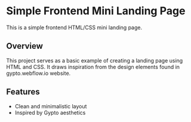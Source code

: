 # Simple Frontend Mini Landing Page

This is a simple frontend HTML/CSS mini landing page.

## Overview

This project serves as a basic example of creating a landing page using HTML and CSS. It draws inspiration from the design elements found in gypto.webflow.io website.

## Features

- Clean and minimalistic layout
- Inspired by Gypto aesthetics
